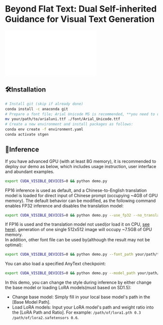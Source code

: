 # Beyond Flat Text: Dual Self-inherited Guidance for Visual Text Generation

![sample](docs/paper_teaser.pdf "sample")


## 🛠Installation
```bash
# Install git (skip if already done)
conda install -c anaconda git
# Prepare a font file; Arial Unicode MS is recommended, **you need to download it on your own**
mv your/path/to/arialuni.ttf ./font/Arial_Unicode.ttf
# Create a new environment and install packages as follows:
conda env create -f environment.yaml
conda activate stgen
```

## 🔮Inference
If you have advanced GPU (with at least 8G memory), it is recommended to deploy our demo as below, which includes usage instruction, user interface and abundant examples.
```bash
export CUDA_VISIBLE_DEVICES=0 && python demo.py
```
FP16 inference is used as default, and a Chinese-to-English translation model is loaded for direct input of Chinese prompt (occupying ~4GB of GPU memory). The default behavior can be modified, as the following command enables FP32 inference and disables the translation model:
```bash
export CUDA_VISIBLE_DEVICES=0 && python demo.py --use_fp32 --no_translator
```
If FP16 is used and the translation model not used(or load it on CPU, [see here](https://github.com/tyxsspa/AnyText/issues/33)), generation of one single 512x512 image will occupy ~7.5GB of GPU memory.  
In addition, other font file can be used by(although the result may not be optimal):
```bash
export CUDA_VISIBLE_DEVICES=0 && python demo.py --font_path your/path/to/font/file.ttf
```
You can also load a specified AnyText checkpoint:
```bash
export CUDA_VISIBLE_DEVICES=0 && python demo.py --model_path your/path/to/your/own/anytext.ckpt
```

In this demo, you can change the style during inference by either change the base model or loading LoRA models(must based on SD1.5):  
- Change base model: Simply fill in your local base model's path in the [Base Model Path].  
- Load LoRA models: Input your LoRA model's path and weight ratio into the [LoRA Path and Ratio]. For example: `/path/of/lora1.pth 0.3 /path/of/lora2.safetensors 0.6`.




